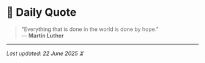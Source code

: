 # 📜 Daily Quote

> "Everything that is done in the world is done by hope."  
> — **Martin Luther**

---

_Last updated: 22 June 2025 ⏳_
